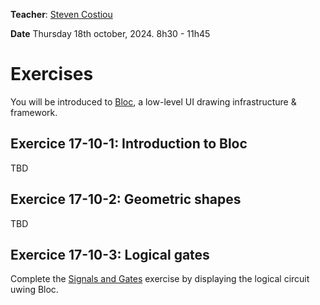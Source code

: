 **Teacher**: [Steven Costiou](https://kloum.io/costiou)

**Date** Thursday 18th october, 2024. 8h30 - 11h45

# Exercises

You will be introduced to [Bloc](https://github.com/pharo-graphics/Bloc), a low-level UI drawing infrastructure & framework.

## Exercice 17-10-1: Introduction to Bloc

TBD

## Exercice 17-10-2: Geometric shapes

TBD

## Exercice 17-10-3: Logical gates

Complete the [Signals and Gates](/additional-resources/exercise-signals-and-gates.pdf) exercise by displaying the logical circuit uwing Bloc.